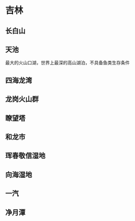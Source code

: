 # 吉林

## 长白山

## 天池

最大的火山口湖，世界上最深的高山湖泊，不具备鱼类生存条件

## 四海龙湾

## 龙岗火山群

## 瞭望塔

## 和龙市

## 珲春敬信湿地

## 向海湿地

## 一汽

## 净月潭